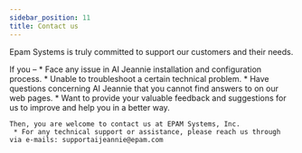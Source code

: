 ```yaml
---
sidebar_position: 11
title: Contact us
---
```


Epam Systems is truly committed to support our customers and their needs. 

If you – 
     * Face any issue in AI Jeannie installation and configuration process. 
     * Unable to troubleshoot a certain technical problem.
     * Have questions concerning AI Jeannie that you cannot find answers to on our web pages.
     * Want to provide your valuable feedback and suggestions for us to improve and help you in a better way.

    Then, you are welcome to contact us at EPAM Systems, Inc.
     * For any technical support or assistance, please reach us through via e-mails: supportaijeannie@epam.com

